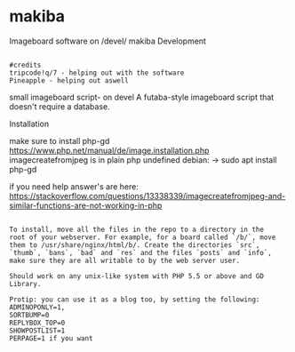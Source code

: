 # makiba
Imageboard software on /devel/
makiba Development
~~~~~~~~~~~~~~~~~~~

#credits
tripcode!q/7 - helping out with the software
Pineapple - helping out aswell

~~~~~~~~~~~~~~~~~~~
small imageboard script- on devel
A futaba-style imageboard script that doesn't require a database.


Installation

make sure to install php-gd
https://www.php.net/manual/de/image.installation.php
imagecreatefromjpeg is in plain php undefined
debian:
-> sudo apt install php-gd

if you need help answer's are here: https://stackoverflow.com/questions/13338339/imagecreatefromjpeg-and-similar-functions-are-not-working-in-php

~~~~~~~~~~~~

To install, move all the files in the repo to a directory in the
root of your webserver. For example, for a board called `/b/`, move
them to /usr/share/nginx/html/b/. Create the directories `src`,
`thumb`, `bans`, `bad` and `res` and the files `posts` and `info`,
make sure they are all writable to by the web server user.

Should work on any unix-like system with PHP 5.5 or above and GD Library.

Protip: you can use it as a blog too, by setting the following:
ADMINOPONLY=1,
SORTBUMP=0
REPLYBOX_TOP=0
SHOWPOSTLIST=1
PERPAGE=1 if you want

 
